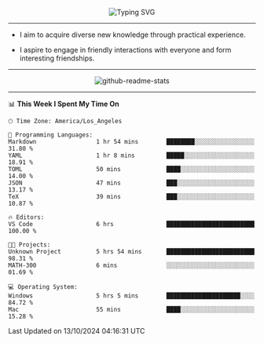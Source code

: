 <p align="center">
  <img src="https://readme-typing-svg.demolab.com?font=Fira+Code&weight=500&size=32&duration=2500&pause=1600&center=true&vCenter=true&random=false&width=1024&height=64&lines=Hi+there+%F0%9F%91%8B;I'm+delighted+you+could+make+it+here+%F0%9F%8E%89;I'm+Harry%2C+a+college+student+still+finding+my+way" alt="Typing SVG" />
</p>


---


- I aim to acquire diverse new knowledge through practical experience.

- I aspire to engage in friendly interactions with everyone and form interesting friendships.


---


<p align="center">
  <img src="https://github-readme-stats.vercel.app/api?username=Harry-Jing&show_icons=true" alt="github-readme-stats"/>
</p>


---

<!--START_SECTION:waka-->
📊 **This Week I Spent My Time On** 

```text
🕑︎ Time Zone: America/Los_Angeles

💬 Programming Languages: 
Markdown                 1 hr 54 mins        ████████░░░░░░░░░░░░░░░░░   31.80 % 
YAML                     1 hr 8 mins         █████░░░░░░░░░░░░░░░░░░░░   18.91 % 
TOML                     50 mins             ████░░░░░░░░░░░░░░░░░░░░░   14.00 % 
JSON                     47 mins             ███░░░░░░░░░░░░░░░░░░░░░░   13.17 % 
TeX                      39 mins             ███░░░░░░░░░░░░░░░░░░░░░░   10.87 % 

🔥 Editors: 
VS Code                  6 hrs               █████████████████████████   100.00 % 

🐱‍💻 Projects: 
Unknown Project          5 hrs 54 mins       █████████████████████████   98.31 % 
MATH-300                 6 mins              ░░░░░░░░░░░░░░░░░░░░░░░░░   01.69 % 

💻 Operating System: 
Windows                  5 hrs 5 mins        █████████████████████░░░░   84.72 % 
Mac                      55 mins             ████░░░░░░░░░░░░░░░░░░░░░   15.28 % 
```


 Last Updated on 13/10/2024 04:16:31 UTC
<!--END_SECTION:waka-->
